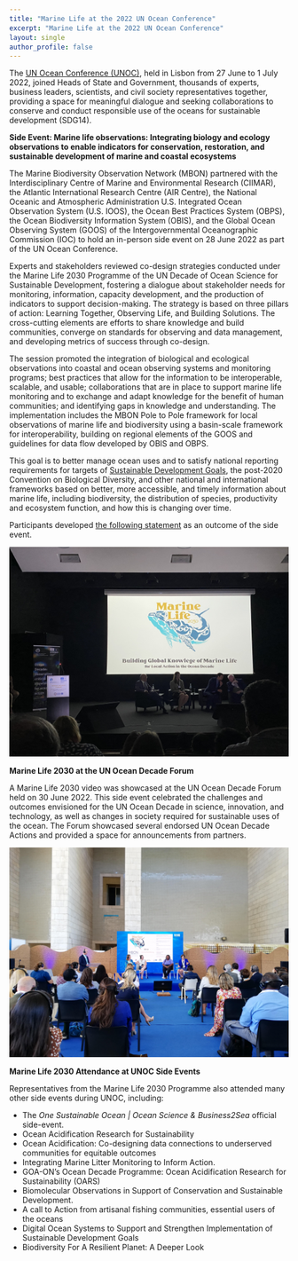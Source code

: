 ```yaml
---
title: "Marine Life at the 2022 UN Ocean Conference"
excerpt: "Marine Life at the 2022 UN Ocean Conference"
layout: single
author_profile: false
---
```


The [UN Ocean Conference (UNOC)](https://www.un.org/en/conferences/ocean2022), held in Lisbon from 27 June to 1 July 2022, joined Heads of State and Government, thousands of experts, business leaders, scientists, and civil society representatives together, providing a space for meaningful dialogue and seeking collaborations to conserve and conduct responsible use of the oceans for sustainable development (SDG14).


**Side Event: Marine life observations: Integrating biology and ecology observations to enable indicators for conservation, restoration, and 
sustainable development of marine and coastal ecosystems**


The Marine Biodiversity Observation Network (MBON) partnered with the Interdisciplinary Centre of Marine and Environmental Research (CIIMAR), the Atlantic International Research Centre (AIR Centre), the National Oceanic and Atmospheric Administration U.S. Integrated Ocean Observation System (U.S. IOOS), the Ocean Best Practices System (OBPS), the Ocean Biodiversity Information System (OBIS), and the Global Ocean Observing System (GOOS) of the Intergovernmental Oceanographic Commission (IOC) to hold an in-person side event on 28 June 2022 as part of the UN Ocean Conference.

Experts and stakeholders reviewed co-design strategies conducted under the Marine Life 2030 Programme of the UN Decade of Ocean Science for Sustainable Development, fostering a dialogue about stakeholder needs for monitoring, information, capacity development, and the production of indicators to support decision-making. The strategy is based on three pillars of action: Learning Together, Observing Life, and Building Solutions. The cross-cutting elements are efforts to share knowledge and build communities, converge on standards for observing and data management, and developing metrics of success through co-design.

The session promoted the integration of biological and ecological observations into coastal and ocean observing systems and monitoring programs; best practices that allow for the information to be interoperable, scalable, and usable; collaborations that are in place to support marine life monitoring and to exchange and adapt knowledge for the benefit of human communities; and identifying gaps in knowledge and understanding. The implementation includes the MBON Pole to Pole framework for local observations of marine life and biodiversity using a basin-scale framework for interoperability, building on regional elements of the GOOS and guidelines for data flow developed by OBIS and OBPS.

This goal is to better manage ocean uses and to satisfy national reporting requirements for targets of [Sustainable Development Goals](https://sdgs.un.org/goals), the post-2020 Convention on Biological Diversity, and other national and international frameworks based on better, more accessible, and timely information about marine life, including biodiversity, the distribution of species, productivity and ecosystem function, and how this is changing over time. 

Participants developed [the following statement](/assets/Statement%20MarineLife_UNOC2022.pdf) as an outcome of the side event.

<img src="/images/Image%203_OceanDecadeForum.jpg" alt="Marine Life 2030 at the UN Ocean Decade Forum">

**Marine Life 2030 at the UN Ocean Decade Forum**

A Marine Life 2030 video was showcased at the UN Ocean Decade Forum held on 30 June 2022. This side event celebrated the challenges and outcomes envisioned for the UN Ocean Decade in science, innovation, and technology, as well as changes in society required for sustainable uses of the ocean.  The Forum showcased several endorsed UN Ocean Decade Actions and provided a space for announcements from partners. 

<img src="/images/image2_unoc_side_event.jpg" alt="Marine Life 2030 Attendance at UNOC Side Events">

**Marine Life 2030 Attendance at UNOC Side Events**

Representatives from the Marine Life 2030 Programme also attended many other side events during UNOC, including:
*   The _One Sustainable Ocean | Ocean Science & Business2Sea_ official side-event. 
*   Ocean Acidification Research for Sustainability
*   Ocean Acidification: Co-designing data connections to underserved communities for equitable outcomes
*   Integrating Marine Litter Monitoring to Inform Action. 
*   GOA-ON’s Ocean Decade Programme: Ocean Acidification Research for Sustainability (OARS) 
*   Biomolecular Observations in Support of Conservation and Sustainable Development. 
*   A call to Action from artisanal fishing communities, essential users of the oceans
*   Digital Ocean Systems to Support and Strengthen Implementation of Sustainable Development Goals
*   Biodiversity For A Resilient Planet: A Deeper Look
